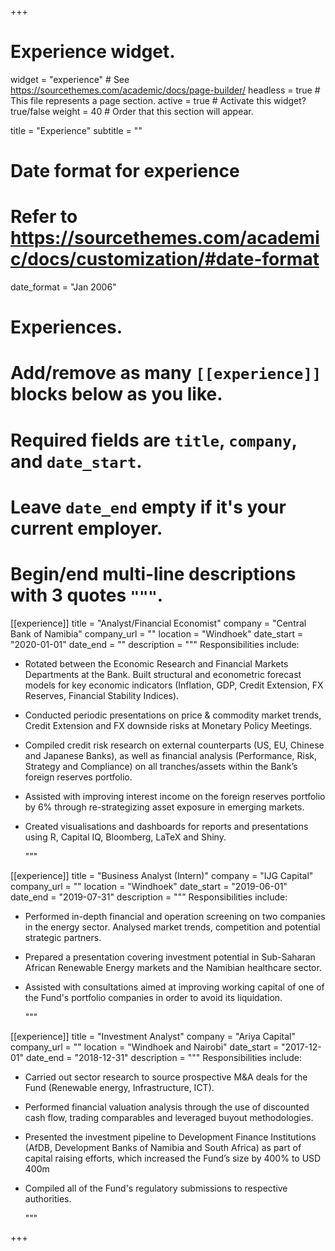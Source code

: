 +++
# Experience widget.
widget = "experience"  # See https://sourcethemes.com/academic/docs/page-builder/
headless = true  # This file represents a page section.
active = true  # Activate this widget? true/false
weight = 40  # Order that this section will appear.

title = "Experience"
subtitle = ""

# Date format for experience
#   Refer to https://sourcethemes.com/academic/docs/customization/#date-format
date_format = "Jan 2006"

# Experiences.
#   Add/remove as many `[[experience]]` blocks below as you like.
#   Required fields are `title`, `company`, and `date_start`.
#   Leave `date_end` empty if it's your current employer.
#   Begin/end multi-line descriptions with 3 quotes `"""`.
[[experience]]
  title = "Analyst/Financial Economist"
  company = "Central Bank of Namibia"
  company_url = ""
  location = "Windhoek"
  date_start = "2020-01-01"
  date_end = ""
  description = """
  Responsibilities include:
  

* Rotated between the Economic Research and Financial Markets Departments at the Bank. Built structural and econometric forecast models for key economic indicators (Inflation, GDP, Credit Extension, FX Reserves, Financial Stability Indices).
* Conducted periodic presentations on price & commodity market trends, Credit Extension and FX downside risks at Monetary Policy Meetings.
* Compiled credit risk research on external counterparts (US, EU, Chinese and Japanese Banks), as well as financial analysis (Performance, Risk, Strategy and Compliance) on all tranches/assets within the Bank’s foreign reserves portfolio.
* Assisted with improving interest income on the foreign reserves portfolio by 6% through re-strategizing asset exposure in emerging markets.
* Created visualisations and dashboards for reports and presentations using R, Capital IQ, Bloomberg, LaTeX and Shiny.


  """

[[experience]]
  title = "Business Analyst (Intern)"
  company = "IJG Capital"
  company_url = ""
  location = "Windhoek"
  date_start = "2019-06-01"
  date_end = "2019-07-31"
  description = """
  Responsibilities include:
  
* Performed in-depth financial and operation screening on two companies in the energy sector. Analysed market trends, competition and potential strategic partners.
* Prepared a presentation covering investment potential in Sub-Saharan African Renewable Energy markets and the Namibian healthcare sector.
* Assisted with consultations aimed at improving working capital of one of the Fund's portfolio companies in order to avoid its liquidation.

  """

[[experience]]
  title = "Investment Analyst"
  company = "Ariya Capital"
  company_url = ""
  location = "Windhoek and Nairobi"
  date_start = "2017-12-01"
  date_end = "2018-12-31"
  description = """
  Responsibilities include:
  
* Carried out sector research to source prospective M&A deals for the Fund (Renewable energy, Infrastructure, ICT).
* Performed financial valuation analysis through the use of discounted cash flow, trading comparables and leveraged buyout methodologies.
* Presented the investment pipeline to Development Finance Institutions (AfDB, Development Banks of Namibia and South Africa) as part of capital raising efforts, which increased the Fund’s size by 400% to USD 400m
* Compiled all of the Fund's regulatory submissions to respective authorities.

  """

+++
